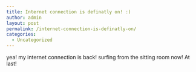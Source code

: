 ```yaml
---
title: Internet connection is definatly on! :)
author: admin
layout: post
permalink: /internet-connection-is-definatly-on/
categories:
  - Uncategorized
---
```

yea! my internet connection is back! surfing from the sitting room now! At last!